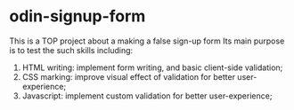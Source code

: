 # odin-signup-form

This is a TOP project about a making a false sign-up form
Its main purpose is to test the such skills including:
1. HTML writing: implement form writing, and basic client-side validation;
2. CSS marking: improve visual effect of validation for better user-experience;
3. Javascript: implement custom validation for better user-experience;